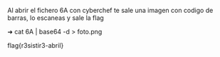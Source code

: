 Al abrir el fichero 6A con cyberchef te sale una imagen con codigo de barras, lo escaneas y sale la flag

➜ cat 6A | base64 -d > foto.png


flag{r3sistir3-abril}
